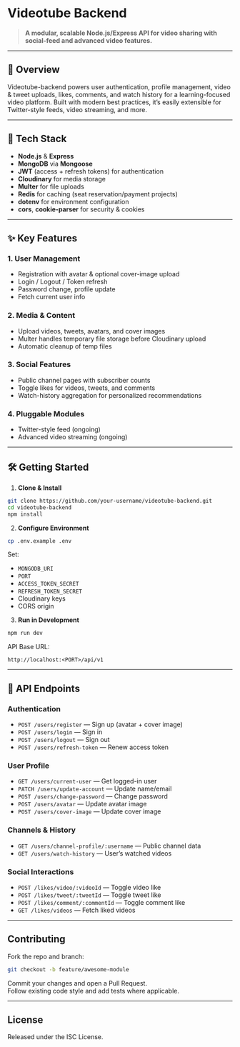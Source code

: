 
# Videotube Backend

> **A modular, scalable Node.js/Express API for video sharing with social-feed and advanced video features.**

---

## 🚀 Overview

Videotube-backend powers user authentication, profile management, video & tweet uploads, likes, comments, and watch history for a learning-focused video platform. Built with modern best practices, it’s easily extensible for Twitter-style feeds, video streaming, and more.

---

## 🔧 Tech Stack

- **Node.js** & **Express**  
- **MongoDB** via **Mongoose**  
- **JWT** (access + refresh tokens) for authentication  
- **Cloudinary** for media storage  
- **Multer** for file uploads  
- **Redis** for caching (seat reservation/payment projects)  
- **dotenv** for environment configuration  
- **cors**, **cookie-parser** for security & cookies

---

## ✨ Key Features

### 1. User Management
- Registration with avatar & optional cover-image upload  
- Login / Logout / Token refresh  
- Password change, profile update  
- Fetch current user info  

### 2. Media & Content
- Upload videos, tweets, avatars, and cover images  
- Multer handles temporary file storage before Cloudinary upload  
- Automatic cleanup of temp files  

### 3. Social Features
- Public channel pages with subscriber counts  
- Toggle likes for videos, tweets, and comments  
- Watch-history aggregation for personalized recommendations  

### 4. Pluggable Modules
- Twitter-style feed (ongoing)  
- Advanced video streaming (ongoing)  

---

## 🛠️ Getting Started

1. **Clone & Install**
```bash
git clone https://github.com/your-username/videotube-backend.git
cd videotube-backend
npm install
```

2. **Configure Environment**
```bash
cp .env.example .env
```
Set:
- `MONGODB_URI`
- `PORT`
- `ACCESS_TOKEN_SECRET`
- `REFRESH_TOKEN_SECRET`
- Cloudinary keys
- CORS origin

3. **Run in Development**
```bash
npm run dev
```

API Base URL:  
```
http://localhost:<PORT>/api/v1
```

---

## 📡 API Endpoints

### Authentication
- `POST /users/register` — Sign up (avatar + cover image)  
- `POST /users/login` — Sign in  
- `POST /users/logout` — Sign out  
- `POST /users/refresh-token` — Renew access token  

### User Profile
- `GET /users/current-user` — Get logged-in user  
- `PATCH /users/update-account` — Update name/email  
- `POST /users/change-password` — Change password  
- `POST /users/avatar` — Update avatar image  
- `POST /users/cover-image` — Update cover image  

### Channels & History
- `GET /users/channel-profile/:username` — Public channel data  
- `GET /users/watch-history` — User’s watched videos  

### Social Interactions
- `POST /likes/video/:videoId` — Toggle video like  
- `POST /likes/tweet/:tweetId` — Toggle tweet like  
- `POST /likes/comment/:commentId` — Toggle comment like  
- `GET /likes/videos` — Fetch liked videos  

---

## Contributing

Fork the repo and branch:
```bash
git checkout -b feature/awesome-module
```
Commit your changes and open a Pull Request.  
Follow existing code style and add tests where applicable.

---

## License

Released under the ISC License.
